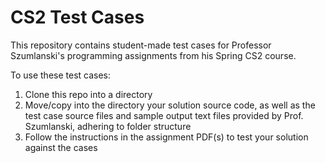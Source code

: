 # CS2 Test Cases
This repository contains student-made test cases for Professor Szumlanski's programming assignments from his Spring CS2 course.

To use these test cases:
1. Clone this repo into a directory
2. Move/copy into the directory your solution source code, as well as the test case source files and sample output text files provided by Prof. Szumlanski, adhering to folder structure
3. Follow the instructions in the assignment PDF(s) to test your solution against the cases
